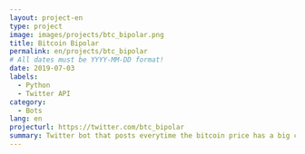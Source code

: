 ```yaml
---
layout: project-en
type: project
image: images/projects/btc_bipolar.png
title: Bitcoin Bipolar
permalink: en/projects/btc_bipolar
# All dates must be YYYY-MM-DD format!
date: 2019-07-03
labels:
  - Python
  - Twitter API
category:
  - Bots
lang: en
projecturl: https://twitter.com/btc_bipolar
summary: Twitter bot that posts everytime the bitcoin price has a big change.
---
```

